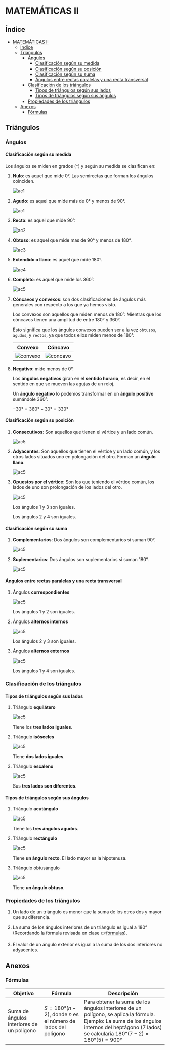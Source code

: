 # MATEMÁTICAS II

## Índice

- [MATEMÁTICAS II](#matemáticas-ii)
  - [Índice](#índice)
  - [Triángulos](#triángulos)
    - [Ángulos](#ángulos)
      - [Clasificación según su medida](#clasificación-según-su-medida)
      - [Clasificación según su posición](#clasificación-según-su-posición)
      - [Clasificación según su suma](#clasificación-según-su-suma)
      - [Ángulos entre rectas paralelas y una recta transversal](#ángulos-entre-rectas-paralelas-y-una-recta-transversal)
    - [Clasificación de los triángulos](#clasificación-de-los-triángulos)
      - [Tipos de triángulos según sus lados](#tipos-de-triángulos-según-sus-lados)
      - [Tipos de triángulos según sus ángulos](#tipos-de-triángulos-según-sus-ángulos)
    - [Propiedades de los triángulos](#propiedades-de-los-triángulos)
  - [Anexos](#anexos)
    - [Fórmulas](#fórmulas)

## Triángulos

### Ángulos

#### Clasificación según su medida

Los ángulos se miden en grados (`°`) y según su medida se clasifican en:

1. **Nulo**: es aquel que mide $0°$. Las semirectas que forman los ángulos coinciden.

    ![ac1](img/angulos-0.gif)

2. **Agudo**: es aquel que mide más de $0°$ y menos de $90°$.

    ![ac1](img/angulos-1.gif)

3. **Recto**: es aquel que mide $90°$.

    ![ac2](img/angulos-2.gif)

4. **Obtuso**: es aquel que mide mas de $90°$ y menos de $180°$.

    ![ac3](img/angulos-3.gif)

5. **Extendido o llano**: es aquel que mide $180°$.

    ![ac4](img/angulos-4.gif)

6. **Completo**: es aquel que mide los $360°$.

    ![ac5](img/angulos-5.gif)

7. **Cóncavos y convexos**: son dos clasificaciones de ángulos más generales con respecto a los que ya hemos visto.

    Los convexos son aquellos que miden menos de $180°$. Mientras que los cóncavos tienen una amplitud de entre $180°$ y $360°$.

    Esto significa que los ángulos convexos pueden ser a la vez `obtusos`, `agudos`, y `rectos`, ya que todos ellos miden menos de $180°$.

    |Convexo|Cóncavo|
    |-|-|
    |![convexo](img/angulos-6.gif)|![concavo](img/angulos-7.gif)|
8. **Negativo**: mide menos de $0°$.

   Los **ángulos negativos** giran en el **sentido horario**, es decir, en el sentido en que se mueven las agujas de un reloj.

    Un **ángulo negativo** lo podemos transformar en un **ángulo positivo** sumándole $360°$.

    $-30° = 360° - 30° = 330°$

#### Clasificación según su posición

1. **Consecutivos**: Son aquellos que tienen el vértice y un lado común.

    ![ac5](img/angulos-8.gif)

2. **Adyacentes**: Son aquellos que tienen el vértice y un lado común, y los otros lados situados uno en polongación del otro. Forman un **ángulo llano**.

    ![ac5](img/angulos-9.gif)

3. **Opuestos por el vértice**: Son los que teniendo el vértice común, los lados de uno son prolongación de los lados del otro.

    ![ac5](img/angulos-10.gif)

    Los ángulos $1$ y $3$ son iguales.

    Los ángulos $2$ y $4$ son iguales.

#### Clasificación según su suma

1. **Complementarios**: Dos ángulos son complementarios si suman $90°$.

    ![ac5](img/angulos-11.gif)

2. **Suplementarios**: Dos ángulos son suplementarios si suman $180°$.

    ![ac5](img/angulos-12.gif)

#### Ángulos entre rectas paralelas y una recta transversal

1. Ángulos **correspondientes**

    ![ac5](img/angulos-13.gif)

    Los ángulos $1$ y $2$ son iguales.

2. Ángulos **alternos internos**

    ![ac5](img/angulos-14.gif)

    Los ángulos $2$ y $3$ son iguales.

3. Ángulos **alternos externos**

    ![ac5](img/angulos-15.gif)

    Los ángulos $1$ y $4$ son iguales.

### Clasificación de los triángulos

#### Tipos de triángulos según sus lados

1. Triángulo **equilátero**

    ![ac5](img/tipos-de-triangulos-1.gif)

    Tiene los **tres lados iguales**.

2. Triángulo **isósceles**

    ![ac5](img/tipos-de-triangulos-2.gif)

    Tiene **dos lados iguales**.

3. Triángulo **escaleno**

    ![ac5](img/tipos-de-triangulos-3.gif)

    Sus **tres lados son diferentes**.

#### Tipos de triángulos según sus ángulos

1. Triángulo **acutángulo**

    ![ac5](img/tipos-de-triangulos-4.gif)

    Tiene los **tres ángulos agudos**.

2. Triángulo **rectángulo**

    ![ac5](img/tipos-de-triangulos-5.gif)

    Tiene **un ángulo recto**. El lado mayor es la hipotenusa.

3. Triángulo obtusángulo

    ![ac5](img/tipos-de-triangulos-6.gif)

    Tiene **un ángulo obtuso**.

### Propiedades de los triángulos

1. Un lado de un triángulo es menor que la suma de los otros dos y mayor que su diferencia.

2. La suma de los ángulos interiores de un triángulo es igual a $180°$ (Recordando la fórmula revisada en clase :point_right:[fórmulas](#fórmulas)).

3. El valor de un ángulo exterior es igual a la suma de los dos interiores no adyacentes.

## Anexos

### Fórmulas

|Objetivo|Fórmula|Descripción|
|-|-|-|
|Suma de ángulos interiores de un poligono|$S = 180°(n-2)$, donde $n$ es el número de lados del polígono|Para obtener la suma de los ángulos interiores de un polígono, se aplica la fórmula. Ejemplo: La suma de los ángulos internos del heptágono (7 lados) se calcularía $180°(7-2)=180°(5)=900°$|

